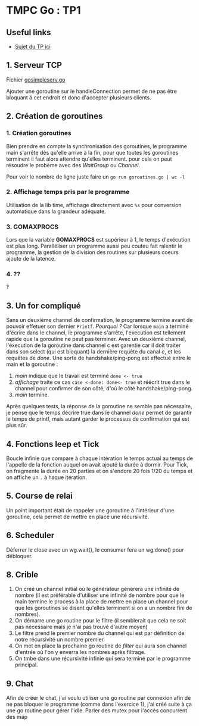 # TMPC Go : TP1

## Useful links

* [Sujet du TP ici](http://users.polytech.unice.fr/~eg/TMPC/Tds/Td1/sujet.html)

## 1. Serveur TCP

Fichier [gosimpleserv.go](http://users.polytech.unice.fr/~eg/TMPC/Tds/Td1/sujet.html)

Ajouter une goroutine sur le handleConnection permet de ne pas être bloquant à cet endroit et donc d'accepter plusieurs clients.

## 2. Création de goroutines

### 1. Création goroutines

Bien prendre en compte la synchronisation des goroutines, le programme main s'arrête dès qu'elle arrive à la fin, pour que toutes les goroutines terminent il faut alors attendre qu'elles terminent. pour cela on peut résoudre le probème avec des *WaitGroup* ou *Channel*.

Pour voir le nombre de ligne juste faire un `go run goroutines.go | wc -l`

### 2. Affichage temps pris par le programme

Utilisation de la lib time, affichage directement avec `%s` pour conversion automatique dans la grandeur adéquate.

### 3. GOMAXPROCS

Lors que la variable __GOMAXPROCS__ est supérieur à 1, le temps d'exécution est plus long. Paralléliser un programme aussi peu couteu fait ralentir le programme, la gestion de la division des routines sur plusieurs coeurs ajoute de la latence.

### 4. ??

?

## 3. Un for compliqué

Sans un deuxième channel de confirmation, le programme termine avant de pouvoir effetuer son dernier `Printf`. *Pourquoi ?* Car lorsque `main` a terminé d'écrire dans le channel, le programme s'arrête, l'execution est tellement rapide que la goroutine ne peut pas terminer.
Avec un deuxième channel, l'éxecution de la goroutine dans channel c est garentie car il doit traiter dans son select (qui est bloquant) la dernière requête du canal *c*, et les requêtes de *done*. Une sorte de handshake/ping-pong est effectué entre le main et la goroutine :

1. *main* indique que le travail est terminé `done <- true`
2. *affichage* traite ce cas `case <-done: done<- true` et réécrit true dans le channel pour confirmer de son côté, d'où le côté handshake/ping-pong.
3. *main* termine.

Après quelques tests, la réponse de la goroutine ne semble pas nécessaire, je pense que le temps décrire true dans le channel *done* permet de garantir le temps de printf, mais autant garder le processus de confirmation qui est plus sûr.

## 4. Fonctions leep et Tick

Boucle infinie que compare à chaque intération le temps actual au temps de l'appelle de la fonction auquel on avait ajouté la durée à dormir.
Pour Tick, on fragmente la durée en 20 parties et on s'endore 20 fois 1/20 du temps et on affiche un `.` à haque itération.

## 5. Course de relai

Un point important était de rappeler une goroutine à l'intérieur d'une goroutine, cela permet de mettre en place une récursivité.

## 6. Scheduler

Déferrer le close avec un wg.wait(), le consumer fera un wg.done() pour débloquer.

## 8. Crible

1. On créé un channel initial où le générateur générera une infinité de nombre (il est préférable d'utiliser une infinité de nombre pour que le main termine le process à la place de mettre en place un channel pour que les goroutines se disent qu'elles terminent si on a un nombre fini de nombres).
2. On démarre une go routine pour le filtre (il semblerait que cela ne soit pas nécessaire mais je n'ai pas trouvé d'autre moyen)
3. Le filtre prend le premier nombre du channel qui est par définition de notre récursivité un nombre premier.
4. On met en place la prochaine go routine de *filter* qui aura son channel d'entrée où l'on y enverra les nombres après filtrage.
5. On tmbe dans une récursivité infinie qui sera terminé par le programme principal.

## 9. Chat

Afin de créer le chat, j'ai voulu utiliser une go routine par connexion afin de ne pas bloquer le programme (comme dans l'exercice 1), j'ai créé suite à ça une go routine pour gérer l'idle. Parler des mutex pour l'accès concurrent des map